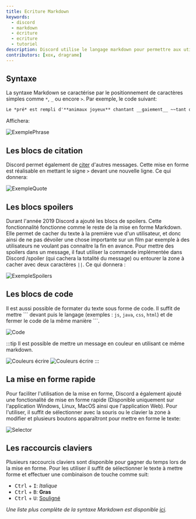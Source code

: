 ```yaml
---
title: Ecriture Markdown
keywords:
  - discord
  - markdown
  - écriture
  - ecriture
  - tutoriel
description: Discord utilise le langage markdown pour permettre aux utilisateurs de mettre en forme leurs messages. Sa syntaxe simple lui permet d'éditer simplement et rapidement un message.
contributors: [xox, dragrame]
---
```


## Syntaxe
La syntaxe Markdown se caractérise par le positionnement de caractères simples comme `*`, `_` ou encore `>`. Par exemple, le code suivant:

```markdown
Le *pré* est rempli d'**animaux joyeux** chantant __gaiement__ ~~tant que le loup n'est pas là.~~
```
Affichera:

<img alt="ExemplePhrase" src="https://i.dfr.gg/HBj.png" class="docImage"/>

## Les blocs de citation
Discord permet également de [citer](https://dfr.gg/wiki/interface/salon-textuel/citations) d'autres messages. Cette mise en forme est réalisable en mettant le signe `>` devant une nouvelle ligne. Ce qui donnera:

<img alt="ExempleQuote" src="https://i.dfr.gg/EV1.png" class="docImage"/>

## Les blocs spoilers
Durant l'année 2019 Discord a ajouté les blocs de spoilers. Cette fonctionnalité fonctionne comme le reste de la mise en forme Markdown. Elle permet de cacher du texte à la première vue d'un utilisateur, et donc ainsi de ne pas dévoiler une chose importante sur un film par exemple à des utilisateurs ne voulant pas connaitre la fin en avance. Pour mettre des spoilers dans un message, il faut utiliser la commande implémentée dans Discord /spoiler (qui cachera la totalité du message) ou entourer la zone à cacher avec deux caractères `||`. Ce qui donnera :

<img alt="ExempleSpoilers" src="https://i.dfr.gg/vmX.png" class="docImage"/>

## Les blocs de code
Il est aussi possible de formater du texte sous forme de code. Il suffit de mettre \`\`\` devant puis le langage (exemples : `js`, `java`, `css`, `html`) et de fermer le code de la même manière \`\`\`. 

![Code](https://i.dfr.gg/N2S.png)

:::tip
Il est possible de mettre un message en couleur en utilisant ce même markdown. 

![Couleurs écrire](https://i.dfr.gg/zJV.png)
![Couleurs écrire](https://i.dfr.gg/Dow.png)
:::

## La mise en forme rapide
Pour faciliter l'utilisation de la mise en forme, Discord a également ajouté une fonctionalité de mise en forme rapide (Disponible uniquement sur l'application Windows, Linux, MacOS ainsi que l'application Web). Pour l'utiliser, il suffit de sélectionner avec la souris ou le clavier la zone à modifier et plusieurs boutons apparaîtront pour mettre en forme le texte:

<img alt="Selector" src="https://i.dfr.gg/ejU.png" class="docImage"/>

## Les raccourcis claviers
Plusieurs raccourcis claviers sont disponible pour gagner du temps lors de la mise en forme. Pour les utiliser il suffit de sélectionner le texte à mettre forme et effectuer une combinaison de touche comme suit:

- <kbd>Ctrl</kbd> + <kbd>I</kbd>: *Italique*
- <kbd>Ctrl</kbd> + <kbd>B</kbd>: **Gras**
- <kbd>Ctrl</kbd> + <kbd>U</kbd>: <u>Souligné</u>

*Une liste plus complète de la syntaxe Markdown est disponible [ici](https://www.markdownguide.org/cheat-sheet/).*
